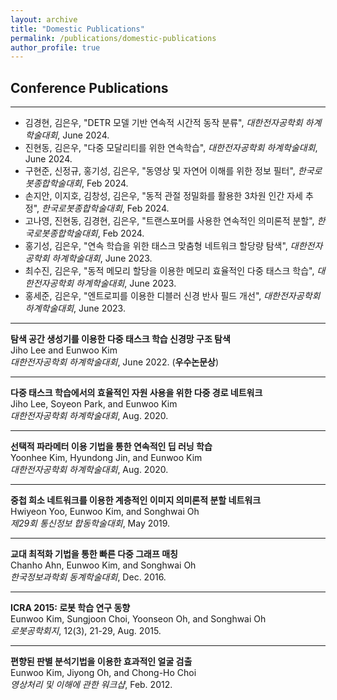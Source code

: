 ```yaml
---
layout: archive
title: "Domestic Publications"
permalink: /publications/domestic-publications
author_profile: true
---
```


## Conference Publications
-----
* 김경현, 김은우, "DETR 모델 기반 연속적 시간적 동작 분류", *대한전자공학회 하계학술대회*, June 2024.
* 진현동, 김은우, "다중 모달리티를 위한 연속학습", *대한전자공학회 하계학술대회*, June 2024.
* 구현준, 신정규, 홍기성, 김은우, "동영상 및 자연어 이해를 위한 정보 필터", *한국로봇종합학술대회*, Feb 2024.   
* 손지안, 이지호, 김창성, 김은우, "동적 관절 정밀화를 활용한 3차원 인간 자세 추정", *한국로봇종합학술대회*, Feb 2024.   
* 고나영, 진현동, 김경현, 김은우, "트랜스포머를 사용한 연속적인 의미론적 분할", *한국로봇종합학술대회*, Feb 2024.   
* 홍기성, 김은우, "연속 학습을 위한 태스크 맞춤형 네트워크 할당량 탐색", *대한전자공학회 하계학술대회*, June 2023.    
* 최수진, 김은우, "동적 메모리 할당을 이용한 메모리 효율적인 다중 태스크 학습", *대한전자공학회 하계학술대회*, June 2023.   
* 홍세준, 김은우, "엔트로피를 이용한 디블러 신경 반사 필드 개선", *대한전자공학회 하계학술대회*, June 2023.  


-----
**탐색 공간 생성기를 이용한 다중 태스크 학습 신경망 구조 탐색**     
   Jiho Lee and Eunwoo Kim      
   *대한전자공학회 하계학술대회*, June 2022. (**우수논문상**)   

-----
**다중 태스크 학습에서의 효율적인 자원 사용을 위한 다중 경로 네트워크**     
   Jiho Lee, Soyeon Park, and Eunwoo Kim      
   *대한전자공학회 하계학술대회*, Aug. 2020.
   
-----
**선택적 파라메터 이용 기법을 통한 연속적인 딥 러닝 학습**     
   Yoonhee Kim, Hyundong Jin, and Eunwoo Kim        
   *대한전자공학회 하계학술대회*, Aug. 2020.   
   
-----
**중첩 희소 네트워크를 이용한 계층적인 이미지 의미론적 분할 네트워크**     
   Hwiyeon Yoo, Eunwoo Kim, and Songhwai Oh       
   *제29회 통신정보 합동학술대회*, May 2019.
   
-----
**교대 최적화 기법을 통한 빠른 다중 그래프 매칭**     
   Chanho Ahn, Eunwoo Kim, and Songhwai Oh       
   *한국정보과학회 동계학술대회*, Dec. 2016.

-----
**ICRA 2015: 로봇 학습 연구 동향**     
   Eunwoo Kim, Sungjoon Choi, Yoonseon Oh, and Songhwai Oh       
   *로봇공학회지*, 12(3), 21-29, Aug. 2015.
   
-----
**편향된 판별 분석기법을 이용한 효과적인 얼굴 검출**     
   Eunwoo Kim, Jiyong Oh, and Chong-Ho Choi       
   *영상처리 및 이해에 관한 워크샵*, Feb. 2012.
   
